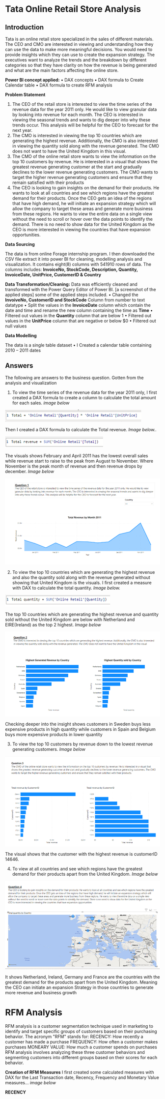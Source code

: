 # Tata Online Retail Store Analysis

## Introduction
Tata is an online retail store specialized in the sales of different materials.
The CEO and CMO are interested in viewing and understanding how they can use the data to make more meaningful decisions. You would need to provide insights which they can use to create the expansion strategy. The executives want to analyze the trends and the breakdown by different categories so that they have clarity on how the revenue is being generated and what are the main factors affecting the online store.

**Power BI concept applied:**
•	DAX concepts
•	DAX formula to Create Calendar table
•	DAX formula to create RFM analysis

**Problem Statement**
1.	The CEO of the retail store is interested to view the time series of the revenue data for the year 2011 only. He would like to view granular data by looking into revenue for each month. The CEO is interested in viewing the seasonal trends and wants to dig deeper into why these trends occur. This analysis will be helpful for the CEO to forecast for the next year.
2.	The CMO is interested in viewing the top 10 countries which are generating the highest revenue. Additionally, the CMO is also interested in viewing the quantity sold along with the revenue generated. The CMO does not want to have the United Kingdom in this visual.
3.	The CMO of the online retail store wants to view the information on the top 10 customers by revenue. He is interested in a visual that shows the greatest revenue generating customer at the start and gradually declines to the lower revenue generating customers. The CMO wants to target the higher revenue generating customers and ensure that they remain satisfied with their products
4.	The CEO is looking to gain insights on the demand for their products. He wants to look at all countries and see which regions have the greatest demand for their products. Once the CEO gets an idea of the regions that have high demand, he will initiate an expansion strategy which will allow the company to target these areas and generate more business from these regions. He wants to view the entire data on a single view without the need to scroll or hover over the data points to identify the demand. There is no need to show data for the United Kingdom as the CEO is more interested in viewing the countries that have expansion opportunities.

**Data Sourcing**

The data is from online Forage internship program. I then downloaded the CSV file extract it into power BI for cleaning, modelling analysis and visualization.
It contains eight(8) columns with 541910 rows of data.
The columns includes: **InvoiceNo, StockCode, Description, Quantity, InvoiceDate, UnitPrice, CustomerID & Country**

**Data Transformation/Cleaning:**
Data was efficiently cleaned and transformed with the Power Query Editor of Power BI. [a screenshot of the applied steps] some of the applied steps included.
•	Changed the **InvoiveNo, CustomerID and StockCode** Column from number to text datatype
•	Split the values in the **InvoiceDate** column which contain the date and time and rename the new column containing the time as **Time**
•	Filtered out values in the **Quantity** column that are below 1
•	Filtered out values in the **UnitPrice** column that are negative or below $0
•	Filtered out null values

**Data Modelling**

The data is a single table dataset
•	I Created a calendar table containing 2010 – 2011 dates

## Answers

The following are answers to the business question. Gotten from the analysis and visualization
1.	To view the time series of the revenue data for the year 2011 only, I first created a DAX formula to create a column to calculate the total amount for each sales.      _image below_

![](https://github.com/FreshDAnalyst/Tata-RFM-Analysis/blob/main/Formular%20for%20total.PNG) 

Then I created a DAX formula to calculate the Total revenue.   _Image below.._

![](https://github.com/FreshDAnalyst/Tata-RFM-Analysis/blob/main/Formular%20for%20Revenue.PNG)

The visuals shows February and April 2011 has the lowest overall sales while revenue start to raise to the peak from August to November. Where November is the peak month of revenue and then revenue drops by december.   _Image below_

![](https://github.com/FreshDAnalyst/Tata-RFM-Analysis/blob/main/Question%201%20chart.PNG)

2.	To view the top 10 countries which are generating the highest revenue and also the quantity sold along with the revenue generated without showing that United Kingdom is the visuals.
I first created a measure with DAX to calculate the total quantity.    _Image below._

![](https://github.com/FreshDAnalyst/Tata-RFM-Analysis/blob/main/Formular%20for%20Total%20quantity.PNG)

The top 10 countries which are generating the highest revenue and quantity sold without the United Kingdom are below with Netherland and EIRE(Ireland) as the top 2 highest.  _Image below_

![](https://github.com/FreshDAnalyst/Tata-RFM-Analysis/blob/main/Question%202%20visuals.PNG)

Checking deeper into the insight shows customers in Sweden buys less expensive products in high quantity while customers in Spain and Belgium buys more expensive products in lower quantity

3.	To view the top 10 customers by revenue down to the lowest revenue generating customers. _Image below_

![](https://github.com/FreshDAnalyst/Tata-RFM-Analysis/blob/main/Question%203%20visual.PNG)

The visual shows that the customer with the highest revenue is customerID 14646. 

4.	To view at all countries and see which regions have the greatest demand for their products apart from the United Kingdom.    _Image below_

![](https://github.com/FreshDAnalyst/Tata-RFM-Analysis/blob/main/Question%204%20visual.PNG)

It shows Netherland, Ireland, Germany and France are the countries with the greatest demand for the products apart from the United Kingdom. Meaning the CEO can initiate an expansion Strategy in those countries to generate more revenue and business growth

# RFM Analysis

RFM analysis is a customer segmentation technique used in marketing to identify and target specific groups of customers based on their purchasing behavior. The acronym "RFM" stands for:
RECENCY: How recently a customer has made a purchase
FREQUENCY: How often a customer makes purchases
MONEARY VALUE: How much a customer spends on purchases
RFM analysis involves analyzing these three customer behaviors and segmenting customers into different groups based on their scores for each behavior.

**Creation of RFM Measures**
I first created some calculated measures with DAX for the Last Transaction date, Recency, Frequency and Monetary Value measures…      _image below_

**RECENCY**

![]()










